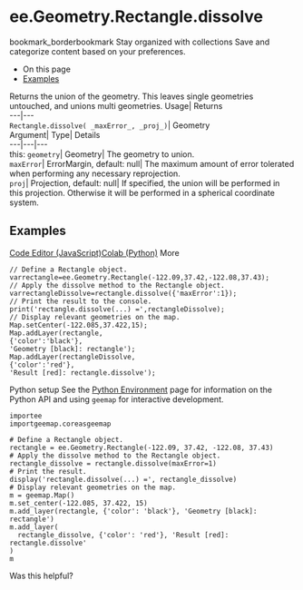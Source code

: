  
#  ee.Geometry.Rectangle.dissolve 
bookmark_borderbookmark Stay organized with collections  Save and categorize content based on your preferences.
  * On this page
  * [Examples](https://developers.google.com/earth-engine/apidocs/ee-geometry-rectangle-dissolve#examples)


Returns the union of the geometry. This leaves single geometries untouched, and unions multi geometries. 
Usage| Returns  
---|---  
`Rectangle.dissolve( _maxError_, _proj_)`| Geometry  
Argument| Type| Details  
---|---|---  
this: `geometry`| Geometry| The geometry to union.  
`maxError`| ErrorMargin, default: null| The maximum amount of error tolerated when performing any necessary reprojection.  
`proj`| Projection, default: null| If specified, the union will be performed in this projection. Otherwise it will be performed in a spherical coordinate system.  
## Examples
[Code Editor (JavaScript)](https://developers.google.com/earth-engine/apidocs/ee-geometry-rectangle-dissolve#code-editor-javascript-sample)[Colab (Python)](https://developers.google.com/earth-engine/apidocs/ee-geometry-rectangle-dissolve#colab-python-sample) More
```
// Define a Rectangle object.
varrectangle=ee.Geometry.Rectangle(-122.09,37.42,-122.08,37.43);
// Apply the dissolve method to the Rectangle object.
varrectangleDissolve=rectangle.dissolve({'maxError':1});
// Print the result to the console.
print('rectangle.dissolve(...) =',rectangleDissolve);
// Display relevant geometries on the map.
Map.setCenter(-122.085,37.422,15);
Map.addLayer(rectangle,
{'color':'black'},
'Geometry [black]: rectangle');
Map.addLayer(rectangleDissolve,
{'color':'red'},
'Result [red]: rectangle.dissolve');
```
Python setup
See the [ Python Environment](https://developers.google.com/earth-engine/guides/python_install) page for information on the Python API and using `geemap` for interactive development.
```
importee
importgeemap.coreasgeemap
```
```
# Define a Rectangle object.
rectangle = ee.Geometry.Rectangle(-122.09, 37.42, -122.08, 37.43)
# Apply the dissolve method to the Rectangle object.
rectangle_dissolve = rectangle.dissolve(maxError=1)
# Print the result.
display('rectangle.dissolve(...) =', rectangle_dissolve)
# Display relevant geometries on the map.
m = geemap.Map()
m.set_center(-122.085, 37.422, 15)
m.add_layer(rectangle, {'color': 'black'}, 'Geometry [black]: rectangle')
m.add_layer(
  rectangle_dissolve, {'color': 'red'}, 'Result [red]: rectangle.dissolve'
)
m
```

Was this helpful?
